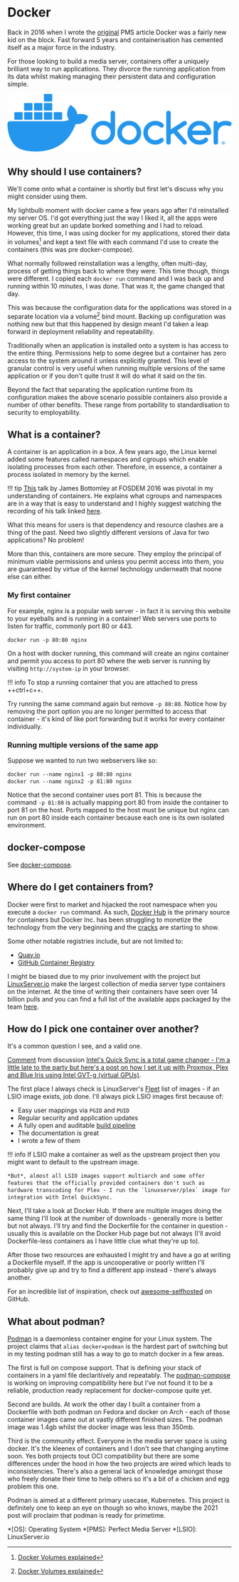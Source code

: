 # Docker

Back in 2016 when I wrote the [original](https://blog.linuxserver.io/2016/02/02/the-perfect-media-server-2016/) PMS article Docker was a fairly new kid on the block. Fast forward 5 years and containerisation has cemented itself as a major force in the industry.

For those looking to build a media server, containers offer a uniquely brilliant way to run applications. They divorce the running application from its data whilst making managing their persistent data and configuration simple.

![docker-log](../images/docker-logo-horizontal.png)

## Why should I use containers?

We'll come onto what a container is shortly but first let's discuss why you might consider using them.

My lightbulb moment with docker came a few years ago after I'd reinstalled my server OS. I'd got everything just the way I liked it, all the apps were working great but an update borked something and I had to reload. However, this time, I was using docker for my applications, stored their data in volumes[^1] and kept a text file with each command I'd use to create the containers (this was pre docker-compose).

What normally followed reinstallation was a lengthy, often multi-day, process of getting things back to where they were. This time though, things were different. I copied each `docker run` command and I was back up and running within 10 *minutes*, I was done. That was it, the game changed that day.

This was because the configuration data for the applications was stored in a separate location via a volume[^1] bind mount. Backing up configuration was nothing new but that this happened by design meant I'd taken a leap forward in deployment reliability and repeatability.

Traditionally when an application is installed onto a system is has access to the entire thing. Permissions help to some degree but a container has zero access to the system around it unless explicitly granted. This level of granular control is very useful when running multiple versions of the same application or if you don't quite trust it will do what it said on the tin.

Beyond the fact that separating the application runtime from its configuration makes the above scenario possible containers also provide a number of other benefits. These range from portability to standardisation to security to employability.

## What is a container?

A container is an application in a box. A few years ago, the Linux kernel added some features called namespaces and cgroups which enable isolating processes from each other. Therefore, in essence, a container a process isolated in memory by the kernel.

!!! tip
    [This](https://archive.fosdem.org/2016/schedule/event/namespaces_and_cgroups/) talk by James Bottomley at FOSDEM 2016 was pivotal in my understanding of containers. He explains what cgroups and namespaces are in a way that is easy to understand and I highly suggest watching the recording of his talk linked [here](https://archive.fosdem.org/2016/schedule/event/namespaces_and_cgroups/).

What this means for users is that dependency and resource clashes are a thing of the past. Need two slightly different versions of Java for two applications? No problem!

More than this, containers are more secure. They employ the principal of minimum viable permissions and unless you permit access into them, you are guaranteed by virtue of the kernel technology underneath that noone else can either. 

### My first container

For example, nginx is a popular web server - in fact it is serving this website to your eyeballs and is running in a container! Web servers use ports to listen for traffic, commonly port 80 or 443.

    docker run -p 80:80 nginx

On a host with docker running, this command will create an nginx container and permit you access to port 80 where the web server is running by visiting `http://system-ip` in your browser.

!!! info
    To stop a running container that you are attached to press ++ctrl+c++.

Try running the same command again but remove `-p 80:80`. Notice how by removing the port option you are no longer permitted to access that container - it's kind of like port forwarding but it works for every container individually.

### Running multiple versions of the same app

Suppose we wanted to run two webservers like so:

    docker run --name nginx1 -p 80:80 nginx
    docker run --name nginx2 -p 81:80 nginx

Notice that the second container uses port 81. This is because the command `-p 81:80` is actually mapping port 80 from inside the container to port 81 on the host. Ports mapped to the host must be unique but nginx can run on port 80 inside each container because each one is its own isolated environment.

## docker-compose

See [docker-compose](docker-compose.md).

## Where do I get containers from?

Docker were first to market and hijacked the root namespace when you execute a `docker run` command. As such, [Docker Hub](https://hub.docker.com/) is the primary source for containers but Docker Inc. has been struggling to monetize the technology from the very beginning and the [cracks](https://www.docker.com/blog/what-you-need-to-know-about-upcoming-docker-hub-rate-limiting/) are starting to show.

Some other notable registries include, but are not limited to:

* [Quay.io](https://quay.io/)
* [GitHub Container Registry](https://github.com/features/packages)

I might be biased due to my prior involvement with the project but [LinuxServer.io](https://linuxserver.io) make the largest collection of media server type containers on the internet. At the time of writing their containers have seen over 14 billion pulls and you can find a full list of the available apps packaged by the team [here](https://fleet.linuxserver.io/).

## How do I pick one container over another?

It's a common question I see, and a valid one.

<div class="reddit-embed" data-embed-media="www.redditmedia.com" data-embed-parent="false" data-embed-live="false" data-embed-uuid="ab15371c-d825-4747-ab1b-1451c2d8b65e" data-embed-created="2020-12-28T01:30:18.316Z"><a href="https://www.reddit.com/r/selfhosted/comments/kece3p/intels_quick_sync_is_a_total_game_changer_im_a/gg4oerh/">Comment</a> from discussion <a href="https://www.reddit.com/r/selfhosted/comments/kece3p/intels_quick_sync_is_a_total_game_changer_im_a/">Intel&#x27;s Quick Sync is a total game changer - I&#x27;m a little late to the party but here&#x27;s a post on how I set it up with Proxmox, Plex and Blue Iris using Intel GVT-g (virtual GPUs)</a>.</div><script async src="https://www.redditstatic.com/comment-embed.js"></script>

The first place I always check is LinuxServer's [Fleet](https://fleet.linuxserver.io/) list of images - if an LSIO image exists, job done. I'll always pick LSIO images first because of:

* Easy user mappings via `PGID` and `PUID`
* Regular security and application updates
* A fully open and auditable [build pipeline](https://ci.linuxserver.io)
* The documentation is great
* I wrote a few of them

!!! info
    If LSIO make a container as well as the upstream project then you might want to default to the upstream image. 
    
    *But*, almost all LSIO images support multiarch and some offer features that the officially provided containers don't such as hardware transcoding for Plex - I run the `linuxserver/plex` image for integration with Intel QuickSync.

Next, I'll take a look at Docker Hub. If there are multiple images doing the same thing I'll look at the number of downloads - generally more is better but not always. I'll try and find the Dockerfile for the container in question - usually this is available on the Docker Hub page but not always (I'll avoid Dockerfile-less containers as I have little clue what they're up to).

After those two resources are exhausted I might try and have a go at writing a Dockerfile myself. If the app is uncooperative or poorly written I'll probably give up and try to find a different app instead - there's always another.

For an incredible list of inspiration, check out [awesome-selfhosted](https://github.com/awesome-selfhosted/awesome-selfhosted) on GitHub.

## What about podman?

[Podman](https://podman.io) is a daemonless container engine for your Linux system. The project claims that `alias docker=podman` is the hardest part of switching but in my testing podman still has a way to go to match docker in a few areas.

The first is full on compose support. That is defining your stack of containers in a yaml file declaritively and repeatably. The [podman-compose](https://github.com/containers/podman-compose) is working on improving compatibility here but I've not found it to be a reliable, production ready replacement for docker-compose quite yet.

Second are builds. At work the other day I built a container from a Dockerfile with both podman on Fedora and docker on Arch - each of those container images came out at vastly different finished sizes. The podman image was 1.4gb whilst the docker image was less than 350mb.

Third is the community effect. Everyone in the media server space is using docker. It's the kleenex of containers and I don't see that changing anytime soon. Yes both projects tout OCI compatibility but there are some differences under the hood in how the two projects are wired which leads to inconsistencies. There's also a general lack of knowledge amongst those who freely donate their time to help others so it's a bit of a chicken and egg problem this one.

Podman is aimed at a different primary usecase, Kubernetes. This project is definitely one to keep an eye on though so who knows, maybe the 2021 post will proclaim that podman is ready for primetime.

*[OS]: Operating System
*[PMS]: Perfect Media Server
*[LSIO]: LinuxServer.io

[^1]: [Docker Volumes explained](https://docs.docker.com/storage/volumes/)